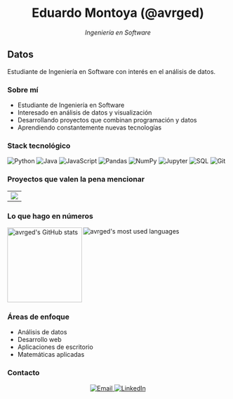 <div align="center">
  <h1>Eduardo Montoya (@avrged)</h1>
  <p><em>Ingeniería en Software</em></p>
</div>

## Datos

Estudiante de Ingeniería en Software con interés en el análisis de datos.

### Sobre mí

-  Estudiante de Ingeniería en Software
-  Interesado en análisis de datos y visualización
-  Desarrollando proyectos que combinan programación y datos
-  Aprendiendo constantemente nuevas tecnologías

### Stack tecnológico

![Python](https://img.shields.io/badge/-Python-black?style=flat-square&logo=python)
![Java](https://img.shields.io/badge/-Java-black?style=flat-square&logo=openjdk)
![JavaScript](https://img.shields.io/badge/-JavaScript-black?style=flat-square&logo=javascript)
![Pandas](https://img.shields.io/badge/-Pandas-black?style=flat-square&logo=pandas)
![NumPy](https://img.shields.io/badge/-NumPy-black?style=flat-square&logo=numpy)
![Jupyter](https://img.shields.io/badge/-Jupyter-black?style=flat-square&logo=jupyter)
![SQL](https://img.shields.io/badge/-SQL-black?style=flat-square&logo=postgresql)
![Git](https://img.shields.io/badge/-Git-black?style=flat-square&logo=git)

### Proyectos que valen la pena mencionar

<table>
  <tr>
    <td>
      <a href="https://github.com/avrged/dist_calc_vis">
        <img src="https://github-readme-stats.vercel.app/api/pin/?username=avrged&repo=dist_calc_vis&theme=github_dark&hide_border=true" />
      </a>
    </td>
  </tr>
</table>

### Lo que hago en números

<div>
  <img height="170" align="left" src="https://github-readme-stats.vercel.app/api?username=avrged&count_private=true&include_all_commits=true&theme=github_dark&hide_border=true&show_icons=true" alt="avrged's GitHub stats" />
  <img src="https://github-readme-stats.vercel.app/api/top-langs/?username=avrged&layout=compact&theme=github_dark&hide_border=true&langs_count=6" alt="avrged's most used languages" />
</div>

<br clear="both" />

### Áreas de enfoque

- Análisis de datos
- Desarrollo web
- Aplicaciones de escritorio
- Matemáticas aplicadas

### Contacto

<div align="center">
  <a href="mailto:tu@email.com">
    <img src="https://img.shields.io/badge/Email-black?style=for-the-badge&logo=gmail" alt="Email" />
  </a>
  <a href="https://linkedin.com/in/tuperfildelinkedin">
    <img src="https://img.shields.io/badge/LinkedIn-black?style=for-the-badge&logo=linkedin" alt="LinkedIn" />
  </a>
</div>
